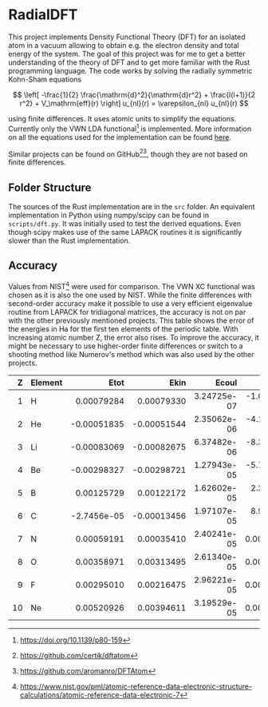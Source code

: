 # RadialDFT

This project implements Density Functional Theory (DFT) for an isolated atom in a vacuum allowing to obtain e.g. the
electron density and total energy of the system. The goal of this project was for me to get a better understanding of
the theory of DFT and to get more familiar with the Rust programming language. The code works by solving the radially
symmetric Kohn-Sham equations

$$ \left[ -\frac{1}{2} \frac{\mathrm{d}^2}{\mathrm{d}r^2} + \frac{l(l+1)}{2 r^2} + V_\mathrm{eff}(r) \right] u_{nl}(r) = \varepsilon_{nl} u_{nl}(r) $$

using finite differences. It uses atomic units to simplify the equations. Currently only the VWN LDA functional[^1] is
implemented. More information on all the equations used for the implementation can be found [here](docs/theory.md).

Similar projects can be found on GitHub[^2][^3], though they are not based on finite differences.

## Folder Structure

The sources of the Rust implementation are in the `src` folder. An equivalent implementation in Python using numpy/scipy
can be found in `scripts/dft.py`. It was initially used to test the derived equations. Even though scipy makes use of
the same LAPACK routines it is significantly slower than the Rust implementation.

## Accuracy

Values from NIST[^4] were used for comparison. The VWN XC functional was chosen as it is also the one used by NIST.
While the finite differences with second-order accuracy make it possible to use a very efficient eigenvalue routine from
LAPACK for tridiagonal matrices, the accuracy is not on par with the other previously mentioned projects. This table
shows the error of the energies in Ha for the first ten elements of the periodic table. With increasing atomic number Z,
the error also rises. To improve the accuracy, it might be necessary to use higher-order finite differences or switch to
a shooting method like Numerov's method which was also used by the other projects.

|  Z | Element |        Etot |        Ekin |       Ecoul |        Eenuc |          Exc |
|---:|:--------|------------:|------------:|------------:|-------------:|-------------:|
|  1 | H       |  0.00079284 |  0.00079330 | 3.24725e-07 | -1.05807e-06 | -7.27051e-07 |
|  2 | He      | -0.00051835 | -0.00051544 | 2.35062e-06 | -4.18774e-06 | -1.07253e-06 |
|  3 | Li      | -0.00083069 | -0.00082675 | 6.37482e-06 | -8.37773e-06 | -1.94103e-06 |
|  4 | Be      | -0.00298327 | -0.00298721 | 1.27943e-05 | -5.71522e-06 | -3.13824e-06 |
|  5 | B       |  0.00125729 |  0.00122172 | 1.62602e-05 |  2.21060e-05 | -2.79951e-06 |
|  6 | C       | -2.7456e-05 | -0.00013456 | 1.97107e-05 |  8.93771e-05 | -2.98867e-06 |
|  7 | N       |  0.00059191 |  0.00035410 | 2.40241e-05 |   0.00021589 | -2.10138e-06 |
|  8 | O       |  0.00358971 |  0.00313495 | 2.61340e-05 |   0.00042853 |  9.27860e-08 |
|  9 | F       |  0.00295010 |  0.00216475 | 2.96221e-05 |   0.00075410 |  2.62305e-06 |
| 10 | Ne      |  0.00520926 |  0.00394611 | 3.19529e-05 |   0.00122498 |  6.22485e-06 |

[^1]: https://doi.org/10.1139/p80-159
[^2]: https://github.com/certik/dftatom
[^3]: https://github.com/aromanro/DFTAtom
[^4]: https://www.nist.gov/pml/atomic-reference-data-electronic-structure-calculations/atomic-reference-data-electronic-7
